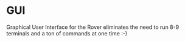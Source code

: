 # GUI
Graphical User Interface for the Rover eliminates the need to run 8-9 terminals and a ton of commands at one time :-)
